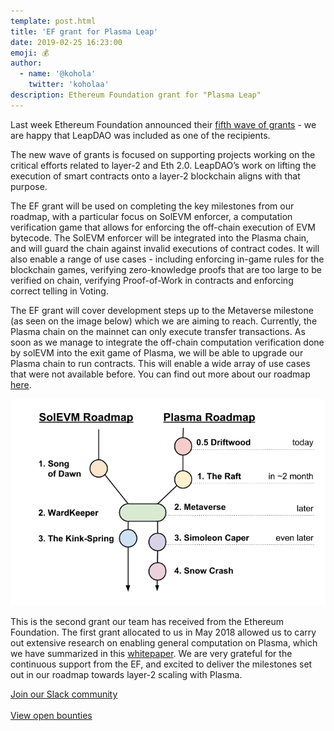 ```yaml
---
template: post.html
title: 'EF grant for Plasma Leap'
date: 2019-02-25 16:23:00
emoji: 💰
author:
  - name: '@kohola'
    twitter: 'koholaa'
description: Ethereum Foundation grant for "Plasma Leap"
---
```


Last week Ethereum Foundation announced their [fifth wave of grants](https://blog.ethereum.org/2019/02/21/ethereum-foundation-grants-program-wave-5/) - we are happy that LeapDAO was included as one of the recipients.

The new wave of grants is focused on supporting projects working on the critical efforts related to layer-2 and Eth 2.0. LeapDAO’s work on lifting the execution of smart contracts onto a layer-2 blockchain aligns with that purpose.

The EF grant will be used on completing the key milestones from our roadmap, with a particular focus on SolEVM enforcer, a computation verification game that allows for enforcing the off-chain execution of EVM bytecode. The SolEVM enforcer will be integrated into the Plasma chain, and will guard the chain against invalid executions of contract codes. It will also enable a range of use cases - including enforcing in-game rules for the blockchain games, verifying zero-knowledge proofs that are too large to be verified on chain, verifying Proof-of-Work in contracts and enforcing correct telling in Voting.

The EF grant will cover development steps up to the Metaverse milestone (as seen on the image below) which we are aiming to reach. Currently, the Plasma chain on the mainnet can only execute transfer transactions. As soon as we manage to integrate the off-chain computation verification done by solEVM into the exit game of Plasma, we will be able to upgrade our Plasma chain to run contracts. This will enable a wide array of use cases that were not available before. You can find out more about our roadmap [here](https://leapdao.org/blog/Plasma-Roadmap/).

<img src="/img/blog/roadmaps.png" alt="Plasma Roadmap">

This is the second grant our team has received from the Ethereum Foundation. The first grant allocated to us in May 2018 allowed us to carry out extensive research on enabling general computation on Plasma, which we have summarized in this [whitepaper](https://docs.google.com/document/d/1vStTjqvqZGyiI5AVtpwCIMlHFnzC_4bbixsCfs27-M8/edit). We are very grateful for the continuous support from the EF, and excited to deliver the milestones set out in our roadmap towards layer-2 scaling with Plasma.

<a href="https://docs.google.com/forms/d/e/1FAIpQLSd8_wDGDAi__HvfYEWNK_bvJzIkxwHHRVL6AFEfJewBd2Vn9A/viewform" target="_blank" rel="noopener noreferrer" class="button button-primary button-compact">
  Join our Slack community
</a><br/><br/>
<a href="https://leapdao.org/earn/" target="_blank" rel="noopener noreferrer" class="button button-primary button-compact">
  View open bounties
</a><br/>
